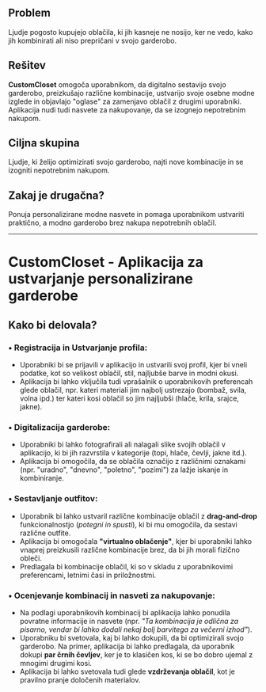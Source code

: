 ## Problem
Ljudje pogosto kupujejo oblačila, ki jih kasneje ne nosijo, ker ne vedo, kako jih kombinirati ali niso prepričani v svojo garderobo.

## Rešitev
**CustomCloset** omogoča uporabnikom, da digitalno sestavijo svojo garderobo, preizkušajo različne kombinacije, ustvarijo svoje osebne modne izglede in objavlajo "oglase" za zamenjavo oblačil z drugimi uporabniki. Aplikacija nudi tudi nasvete za nakupovanje, da se izognejo nepotrebnim nakupom.

## Ciljna skupina
Ljudje, ki želijo optimizirati svojo garderobo, najti nove kombinacije in se izogniti nepotrebnim nakupom.

## Zakaj je drugačna?
Ponuja personalizirane modne nasvete in pomaga uporabnikom ustvariti praktično, a modno garderobo brez nakupa nepotrebnih oblačil.

---

# **CustomCloset - Aplikacija za ustvarjanje personalizirane garderobe**

## Kako bi delovala?

### • Registracija in Ustvarjanje profila:
- Uporabniki bi se prijavili v aplikacijo in ustvarili svoj profil, kjer bi vneli podatke, kot so velikost oblačil, stil, najljubše barve in modni okusi.
- Aplikacija bi lahko vključila tudi vprašalnik o uporabnikovih preferencah glede oblačil, npr. kateri materiali jim najbolj ustrezajo (bombaž, svila, volna ipd.) ter kateri kosi oblačil so jim najljubši (hlače, krila, srajce, jakne).

### • Digitalizacija garderobe:
- Uporabniki bi lahko fotografirali ali nalagali slike svojih oblačil v aplikacijo, ki bi jih razvrstila v kategorije (topi, hlače, čevlji, jakne itd.).
- Aplikacija bi omogočila, da se oblačila označijo z različnimi oznakami (npr. "uradno", "dnevno", "poletno", "pozimi") za lažje iskanje in kombiniranje.

### • Sestavljanje outfitov:
- Uporabnik bi lahko ustvaril različne kombinacije oblačil z **drag-and-drop** funkcionalnostjo (*potegni in spusti*), ki bi mu omogočila, da sestavi različne outfite.
- Aplikacija bi omogočala **"virtualno oblačenje"**, kjer bi uporabniki lahko vnaprej preizkusili različne kombinacije brez, da bi jih morali fizično obleči.
- Predlagala bi kombinacije oblačil, ki so v skladu z uporabnikovimi preferencami, letnimi časi in priložnostmi.

### • Ocenjevanje kombinacij in nasveti za nakupovanje:
- Na podlagi uporabnikovih kombinacij bi aplikacija lahko ponudila povratne informacije in nasvete (npr. *"Ta kombinacija je odlična za pisarno, vendar bi lahko dodali nekaj bolj barvitega za večerni izhod"*).
- Uporabniku bi svetovala, kaj bi lahko dokupili, da bi optimizirali svojo garderobo. Na primer, aplikacija bi lahko predlagala, da uporabnik dokupi **par črnih čevljev**, ker je to klasičen kos, ki se bo dobro ujemal z mnogimi drugimi kosi.
- Aplikacija bi lahko svetovala tudi glede **vzdrževanja oblačil**, kot je pravilno pranje določenih materialov.
